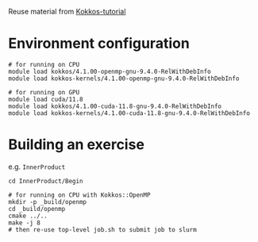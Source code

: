 Reuse material from [Kokkos-tutorial](https://github.com/kokkos/kokkos-tutorials/tree/main/Exercises/kokkoskernels)

# Environment configuration

```shell
# for running on CPU
module load kokkos/4.1.00-openmp-gnu-9.4.0-RelWithDebInfo
module load kokkos-kernels/4.1.00-openmp-gnu-9.4.0-RelWithDebInfo

# for running on GPU
module load cuda/11.8
module load kokkos/4.1.00-cuda-11.8-gnu-9.4.0-RelWithDebInfo
module load kokkos-kernels/4.1.00-cuda-11.8-gnu-9.4.0-RelWithDebInfo
```

# Building an exercise

e.g. `InnerProduct`

```shell
cd InnerProduct/Begin

# for running on CPU with Kokkos::OpenMP
mkdir -p _build/openmp
cd _build/openmp
cmake ../..
make -j 8
# then re-use top-level job.sh to submit job to slurm
```

